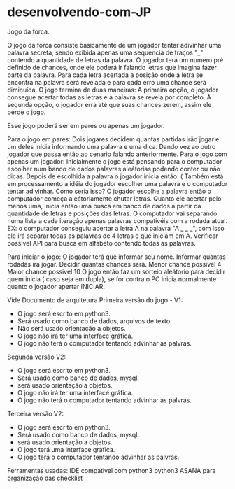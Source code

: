# desenvolvendo-com-JP

Jogo da forca.

O jogo da forca consiste basicamente de um jogador tentar adivinhar uma palavra secreta, sendo exibida apenas uma sequencia de traços "_" contendo a quantidade de letras da palavra. O jogador terá um numero pré definido de chances, onde ele poderá ir falando letras que imagina fazer parte da palavra. Para cada letra acertada a posição onde a letra se encontra na palavra será revelada e para cada erro uma chance será diminuída. O jogo termina de duas maneiras:
A primeira opção, o jogador consegue acertar todas as letras e a palavra se revela por completo.
A segunda opção, o jogador erra até que suas chances zerem, assim ele perde o jogo.

Esse jogo poderá ser em pares ou apenas um jogador.

Para o jogo em pares: Dois jogares decidem quantas partidas irão jogar e um deles inicia informando uma palavra e uma dica. Dando vez ao outro jogador que passa então ao cenario falando anteriormente.
Para o jogo com apenas um jogador: Inicialmente o jogo está pensando para o computador escolher num banco de dados palavras aleátorias podendo conter ou não dicas. Depois de escolhida a palavra o jogador inicia então.
( Também está em processamento a idéia do jogador escolher uma palavra e o computador tentar adivinhar. Como seria isso? O jogador escolhe a palavra então o computador começa aleátoriamente chutar letras. Quanto ele acertar pelo menos uma, inicia então uma busca em banco de dados a partir da quantidade de letras e posições das letras. O computador vai separando numa lista a cada iteração apenas palavras compativéis com a rodada atual.
   EX: o computador conseguiu acertar a letra A na palavra "A _ _ _", com isso ele irá separar todas as palavras de 4 letras e que iniciam em A.
   Verificar possivel API para busca em alfabeto contendo todas as palavras. 
  
 Para iniciar o jogo:
  O jogador terá que informar seu nome.
  Informar quantas rodadas irá jogar.
  Decidir quantas chances será. 
      Menor chance possivel 4
      Maior chance possivel 10
  O jogo então faz um sorteio aleátorio para decidir quem inicia ( caso seja em dupla), se for contra o PC inicia normalmente quanto o jogador apertar INICIAR.
  
  
  Vide Documento de arquitetura
  Primeira versão do jogo - V1:
  * O jogo será escrito em python3.
  * Será usado como banco de dados, arquivos de texto.
  * Não será usado orientação a objetos.
  * O jogo não irá ter uma interface gráfica.
  * O jogo não terá o computador tentando advinhar as palvras.
  
  Segunda versão V2:
  * O jogo será escrito em python3.
  * Será usado como banco de dados, mysql.
  * será usado orientação a objetos.
  * O jogo não irá ter uma interface gráfica.
  * O jogo não terá o computador tentando advinhar as palvras.
   
  Terceira versão V2:
  * O jogo será escrito em python3.
  * Será usado como banco de dados, mysql.
  * será usado orientação a objetos.
  * O jogo terá uma interface gráfica.
  * O jogo terá o computador tentando advinhar as palvras.
    
  
  Ferramentas usadas:
  IDE compativel com python3
  python3
  ASANA para organização das checklist
  
  
